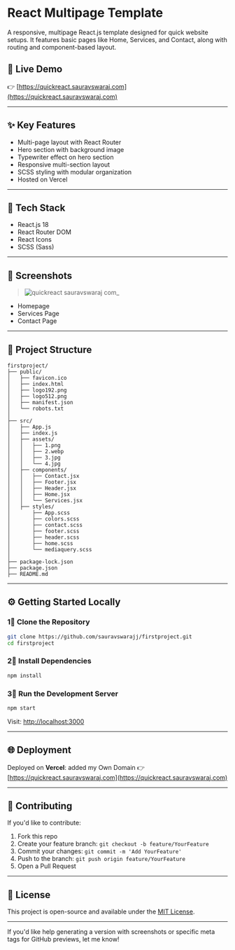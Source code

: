 # React Multipage Template

A responsive, multipage React.js template designed for quick website setups. It features basic pages like Home, Services, and Contact, along with routing and component-based layout.

## 🔗 Live Demo

👉 [https://quickreact.sauravswaraj.com](https://quickreact.sauravswaraj.com)

---

## ✨ Key Features

* Multi-page layout with React Router
* Hero section with background image
* Typewriter effect on hero section
* Responsive multi-section layout
* SCSS styling with modular organization
* Hosted on Vercel

---

## 🚀 Tech Stack

* React.js 18
* React Router DOM
* React Icons
* SCSS (Sass)

---

## 📸 Screenshots

>![quickreact sauravswaraj com_](https://github.com/user-attachments/assets/57814766-5d49-4a34-a62f-41c824dd6cac)


* Homepage
* Services Page
* Contact Page

---

## 📂 Project Structure

```
firstproject/
├── public/
│   ├── favicon.ico
│   ├── index.html
│   ├── logo192.png
│   ├── logo512.png
│   ├── manifest.json
│   └── robots.txt
│
├── src/
│   ├── App.js
│   ├── index.js
│   ├── assets/
│   │   ├── 1.png
│   │   ├── 2.webp
│   │   ├── 3.jpg
│   │   └── 4.jpg
│   ├── components/
│   │   ├── Contact.jsx
│   │   ├── Footer.jsx
│   │   ├── Header.jsx
│   │   ├── Home.jsx
│   │   └── Services.jsx
│   ├── styles/
│       ├── App.scss
│       ├── colors.scss
│       ├── contact.scss
│       ├── footer.scss
│       ├── header.scss
│       ├── home.scss
│       └── mediaquery.scss
│
├── package-lock.json
├── package.json
├── README.md
```

---

## ⚙️ Getting Started Locally

### 1⃣ Clone the Repository

```bash
git clone https://github.com/sauravswarajj/firstproject.git
cd firstproject
```

### 2⃣ Install Dependencies

```bash
npm install
```

### 3⃣ Run the Development Server

```bash
npm start
```

Visit: [http://localhost:3000](http://localhost:3000)

---

## 🌐 Deployment

Deployed on **Vercel**:
added my Own Domain
👉 [https://quickreact.sauravswaraj.com](https://quickreact.sauravswaraj.com)

---

## 🤝 Contributing

If you'd like to contribute:

1. Fork this repo
2. Create your feature branch: `git checkout -b feature/YourFeature`
3. Commit your changes: `git commit -m 'Add YourFeature'`
4. Push to the branch: `git push origin feature/YourFeature`
5. Open a Pull Request

---

## 📄 License

This project is open-source and available under the [MIT License](LICENSE).

---

If you'd like help generating a version with screenshots or specific meta tags for GitHub previews, let me know!
